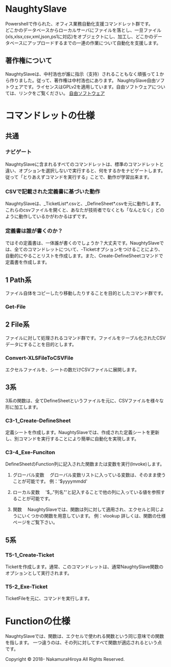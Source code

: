 # NaughtySlave
Powershellで作られた、オフィス業務自動化支援コマンドレット群です。  
どこかのデータベースからローカルサーバにファイルを落とし、一旦ファイル(xls,xlsx,csv,xml,json,ps1に対応)をオブジェクトにし、加工し、どこかのデータベースにアップロードするまでの一連の作業について自動化を支援します。

## 著作権について
NaughtySlaveは、中村浩也が誰に指示（支持）されることもなく頑張って１から作りました。従って、著作権は中村浩也にあります。
NaughtySlave自由ソフトウェアです。ライセンスはGPLv2を適用しています。自由ソフトウェアについては、リンクをご覧ください。
[自由ソフトウェア](https://www.gnu.org/philosophy/free-sw.ja.html "GNU")

# コマンドレットの仕様
## 共通
### ナビゲート
NaughtySlaveに含まれるすべてのコマンドレットは、標準のコマンドレットと違い、オプションを選択しないで実行すると、何をするかをナビゲートします。
従って「とりあえずコマンドを実行する」ことで、動作が学習出来ます。

### CSVで記載された定義書に基づいた動作
NaughtySlaveは、_TicketList*.csvと、_DefineSheet*.csvを元に動作します。これらのcsvファイルを開くと、あなたが技術者でなくとも「なんとなく」どのように動作しているかがわかるはずです。

### 定義書は誰が書くのか？
ではその定義書は、一体誰が書くのでしょうか？大丈夫です。NaughtySlaveでは、全てのコマンドレットについて、-Ticketオプションをつけることにより、自動的にやることリストを作成します。また、Create-DefineSheetコマンドで定義書を作成します。

## 1 Path系
ファイル自体をコピーしたり移動したりすることを目的としたコマンド群です。
### Get-File

## 2 File系 
ファイルに対して処理されるコマンド群です。ファイルをテーブル化されたCSVデータにすることを目的とします。

### Convert-XLSFileToCSVFile
エクセルファイルを、シートの数だけCSVファイルに展開します。

## 3系
3系の関数は、全てDefineSheetというファイルを元に、CSVファイルを様々な形に加工します。

### C3-1_Create-DefineSheet
定義シートを作成します。NaughtySlaveでは、作成された定義シートを更新し、別コマンドを実行することにより簡単に自動化を実現します。

### C3-4_Exe-Funciton
DefineSheetのFunction列に記入された関数または変数を実行(Invoke)します。

1. グローバル変数
　グローバル変数リストに入っている変数は、そのまま使うことが可能です。
 例：'$yyyymmdd'

2. ローカル変数
　'$_."列名"'と記入することで他の列に入っている値を参照することが可能です。
 
3. 関数
　NaughtySlaveでは、関数は列に対して適用され、エクセルと同じようにいくつかの関数を用意しています。
 例：vlookup
 詳しくは、関数の仕様ページをご覧下さい。
 

## 5系
### T5-1_Create-Ticket
Ticketを作成します。通常、このコマンドレットは、通常NaughtySlave関数のオプションとして実行されます。

### T5-2_Exe-Ticket
TicketFileを元に、コマンドを実行します。

# Functionの仕様
NaughtySlaveでは、関数は、エクセルで使われる関数という同じ意味での関数を指します。
一つ違うのは、その列に対してすべて関数が適応されるという点です。


Copyright © 2018- NakamuraHiroya All Rights Reserved.

